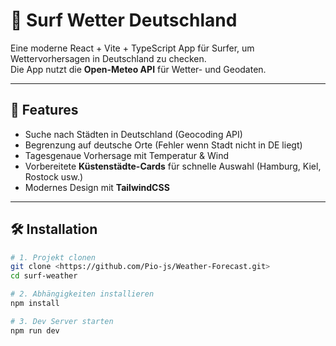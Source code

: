 # 🌊 Surf Wetter Deutschland

Eine moderne React + Vite + TypeScript App für Surfer, um Wettervorhersagen in Deutschland zu checken.  
Die App nutzt die **Open-Meteo API** für Wetter- und Geodaten.

---

## 🚀 Features
- Suche nach Städten in Deutschland (Geocoding API)  
- Begrenzung auf deutsche Orte (Fehler wenn Stadt nicht in DE liegt)  
- Tagesgenaue Vorhersage mit Temperatur & Wind  
- Vorbereitete **Küstenstädte-Cards** für schnelle Auswahl (Hamburg, Kiel, Rostock usw.)  
- Modernes Design mit **TailwindCSS**  

---

## 🛠️ Installation

```bash
# 1. Projekt clonen
git clone <https://github.com/Pio-js/Weather-Forecast.git>
cd surf-weather

# 2. Abhängigkeiten installieren
npm install

# 3. Dev Server starten
npm run dev
